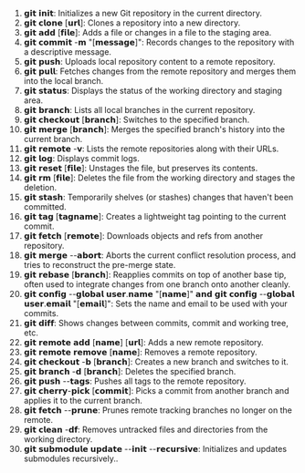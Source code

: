 1. 𝗴𝗶𝘁 𝗶𝗻𝗶𝘁: Initializes a new Git repository in the current directory.
2. 𝗴𝗶𝘁 𝗰𝗹𝗼𝗻𝗲 [𝘂𝗿𝗹]: Clones a repository into a new directory.
3. 𝗴𝗶𝘁 𝗮𝗱𝗱 [𝗳𝗶𝗹𝗲]: Adds a file or changes in a file to the staging area.
4. 𝗴𝗶𝘁 𝗰𝗼𝗺𝗺𝗶𝘁 -𝗺 "[𝗺𝗲𝘀𝘀𝗮𝗴𝗲]": Records changes to the repository with a descriptive message.
5. 𝗴𝗶𝘁 𝗽𝘂𝘀𝗵: Uploads local repository content to a remote repository.
6. 𝗴𝗶𝘁 𝗽𝘂𝗹𝗹: Fetches changes from the remote repository and merges them into the local branch.
7. 𝗴𝗶𝘁 𝘀𝘁𝗮𝘁𝘂𝘀: Displays the status of the working directory and staging area.
8. 𝗴𝗶𝘁 𝗯𝗿𝗮𝗻𝗰𝗵: Lists all local branches in the current repository.
9. 𝗴𝗶𝘁 𝗰𝗵𝗲𝗰𝗸𝗼𝘂𝘁 [𝗯𝗿𝗮𝗻𝗰𝗵]: Switches to the specified branch.
10. 𝗴𝗶𝘁 𝗺𝗲𝗿𝗴𝗲 [𝗯𝗿𝗮𝗻𝗰𝗵]: Merges the specified branch's history into the current branch.
11. 𝗴𝗶𝘁 𝗿𝗲𝗺𝗼𝘁𝗲 -𝘃: Lists the remote repositories along with their URLs.
12. 𝗴𝗶𝘁 𝗹𝗼𝗴: Displays commit logs.
13. 𝗴𝗶𝘁 𝗿𝗲𝘀𝗲𝘁 [𝗳𝗶𝗹𝗲]: Unstages the file, but preserves its contents.
14. 𝗴𝗶𝘁 𝗿𝗺 [𝗳𝗶𝗹𝗲]: Deletes the file from the working directory and stages the deletion.
15. 𝗴𝗶𝘁 𝘀𝘁𝗮𝘀𝗵: Temporarily shelves (or stashes) changes that haven't been committed.
16. 𝗴𝗶𝘁 𝘁𝗮𝗴 [𝘁𝗮𝗴𝗻𝗮𝗺𝗲]: Creates a lightweight tag pointing to the current commit.
17. 𝗴𝗶𝘁 𝗳𝗲𝘁𝗰𝗵 [𝗿𝗲𝗺𝗼𝘁𝗲]: Downloads objects and refs from another repository.
18. 𝗴𝗶𝘁 𝗺𝗲𝗿𝗴𝗲 --𝗮𝗯𝗼𝗿𝘁: Aborts the current conflict resolution process, and tries to reconstruct the pre-merge state.
19. 𝗴𝗶𝘁 𝗿𝗲𝗯𝗮𝘀𝗲 [𝗯𝗿𝗮𝗻𝗰𝗵]: Reapplies commits on top of another base tip, often used to integrate changes from one branch onto another cleanly.
20. 𝗴𝗶𝘁 𝗰𝗼𝗻𝗳𝗶𝗴 --𝗴𝗹𝗼𝗯𝗮𝗹 𝘂𝘀𝗲𝗿.𝗻𝗮𝗺𝗲 "[𝗻𝗮𝗺𝗲]" 𝗮𝗻𝗱 𝗴𝗶𝘁 𝗰𝗼𝗻𝗳𝗶𝗴 --𝗴𝗹𝗼𝗯𝗮𝗹 𝘂𝘀𝗲𝗿.𝗲𝗺𝗮𝗶𝗹 "[𝗲𝗺𝗮𝗶𝗹]": Sets the name and email to be used with your commits.
21. 𝗴𝗶𝘁 𝗱𝗶𝗳𝗳: Shows changes between commits, commit and working tree, etc.
22. 𝗴𝗶𝘁 𝗿𝗲𝗺𝗼𝘁𝗲 𝗮𝗱𝗱 [𝗻𝗮𝗺𝗲] [𝘂𝗿𝗹]: Adds a new remote repository.
23. 𝗴𝗶𝘁 𝗿𝗲𝗺𝗼𝘁𝗲 𝗿𝗲𝗺𝗼𝘃𝗲 [𝗻𝗮𝗺𝗲]: Removes a remote repository.
24. 𝗴𝗶𝘁 𝗰𝗵𝗲𝗰𝗸𝗼𝘂𝘁 -𝗯 [𝗯𝗿𝗮𝗻𝗰𝗵]: Creates a new branch and switches to it.
25. 𝗴𝗶𝘁 𝗯𝗿𝗮𝗻𝗰𝗵 -𝗱 [𝗯𝗿𝗮𝗻𝗰𝗵]: Deletes the specified branch.
26. 𝗴𝗶𝘁 𝗽𝘂𝘀𝗵 --𝘁𝗮𝗴𝘀: Pushes all tags to the remote repository.
27. 𝗴𝗶𝘁 𝗰𝗵𝗲𝗿𝗿𝘆-𝗽𝗶𝗰𝗸 [𝗰𝗼𝗺𝗺𝗶𝘁]: Picks a commit from another branch and applies it to the current branch.
28. 𝗴𝗶𝘁 𝗳𝗲𝘁𝗰𝗵 --𝗽𝗿𝘂𝗻𝗲: Prunes remote tracking branches no longer on the remote.
29. 𝗴𝗶𝘁 𝗰𝗹𝗲𝗮𝗻 -𝗱𝗳: Removes untracked files and directories from the working directory.
30. 𝗴𝗶𝘁 𝘀𝘂𝗯𝗺𝗼𝗱𝘂𝗹𝗲 𝘂𝗽𝗱𝗮𝘁𝗲 --𝗶𝗻𝗶𝘁 --𝗿𝗲𝗰𝘂𝗿𝘀𝗶𝘃𝗲: Initializes and updates submodules recursively..
